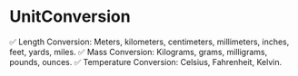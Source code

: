 # UnitConversion
✅ Length Conversion: Meters, kilometers, centimeters, millimeters, inches, feet, yards, miles. ✅ Mass Conversion: Kilograms, grams, milligrams, pounds, ounces. ✅ Temperature Conversion: Celsius, Fahrenheit, Kelvin.
